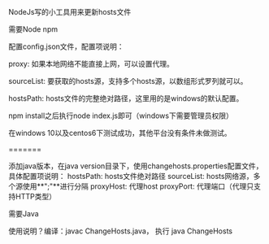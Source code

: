   
  NodeJs写的小工具用来更新hosts文件

  需要Node npm

  配置config.json文件，配置项说明：

  proxy: 如果本地网络不能直接上网，可以设置代理。

  sourceList: 要获取的hosts源，支持多个hosts源，以数组形式罗列就可以。

  hostsPath: hosts文件的完整绝对路径，这里用的是windows的默认配置。

  npm install之后执行node index.js即可（windows下需要管理员权限）

  在windows 10以及centos6下测试成功，其他平台没有条件未做测试。

  =======

  添加java版本，在java version目录下，使用changehosts.properties配置文件，具体配置项说明：
  hostsPath: hosts文件绝对路径
  sourceList: hosts网络源，多个源使用**";"**进行分隔
  proxyHost: 代理host
  proxyPort: 代理端口（代理只支持HTTP类型）

  需要Java

  使用说明？编译：javac ChangeHosts.java， 执行 java ChangeHosts
